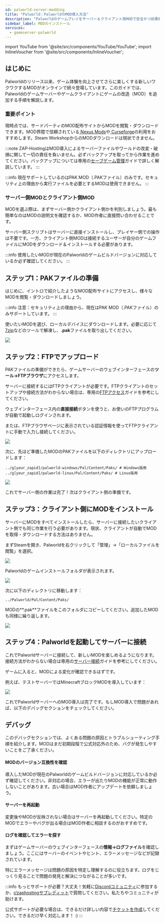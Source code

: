 ```yaml
---
id: palworld-server-modding
title: "Palworld：PalworldのMOD導入方法"
description: "Palworldのゲームプレイをサーバー＆クライアント用MODで安全かつ効果的に強化する方法 → 今すぐチェック"
sidebar_label: MODのインストール
services:
  - gameserver-palworld
---
```


import YouTube from '@site/src/components/YouTube/YouTube';
import InlineVoucher from '@site/src/components/InlineVoucher';

## はじめに

Palworldのリリース以来、ゲーム体験を向上させてさらに楽しくする新しいワクワクするMODがオンラインで続々登場しています。このガイドでは、Palworldのゲームサーバーやゲームクライアントにゲームの改造（MOD）を追加する手順を解説します。

<YouTube videoId="x4tfL3Vi5qE" imageSrc="https://screensaver01.zap-hosting.com/index.php/s/5LynAssgfXj6qgr/preview" title="PalworldサーバーにMODをインストールする方法！" description="実際の動きを見て理解したい？そんなあなたにピッタリ！動画でわかりやすく解説。急いでいる時も、じっくり情報を吸収したい時もどうぞ！"/>

<InlineVoucher />

### 重要ポイント

現時点では、サードパーティのMOD配布サイトからMODを閲覧・ダウンロードできます。MOD界隈で信頼されている[ Nexus Mods](https://www.nexusmods.com/palworld/)や[ Curseforge](https://www.curseforge.com/palworld/)の利用をおすすめします。Steam WorkshopからのMODダウンロードは現状できません。

:::note
ZAP-HostingはMOD導入によるサーバーファイルやワールドの改変・破損に関して一切の責任を負いません。必ずバックアップを取ってから作業を進めてください。バックアップについては専用の[セーブゲーム管理](palworld-server-savegames.md)ガイドで詳しく解説しています。
:::

:::info
現在サポートしているのはPAK MOD（.PAKファイル）のみです。セキュリティ上の理由から実行ファイルを必要とするMODは使用できません。
:::



### サーバー側MODとクライアント側MOD

MODを選ぶ際は、まずサーバー側かクライアント側かを判別しましょう。最も簡単なのはMODの説明文を確認するか、MOD作者に直接問い合わせることです。

サーバー側スクリプトはサーバーに直接インストールし、プレイヤー側での操作は不要です。一方、クライアント側MODは接続するユーザーが自分のゲームファイルにMODをダウンロード＆インストールする必要があります。

:::info
使用したいMODが現在のPalworldのゲームビルドバージョンに対応しているか必ず確認してください。
:::



## ステップ1：PAKファイルの準備

はじめに、イントロで紹介したようなMOD配布サイトにアクセスし、様々なMODを閲覧・ダウンロードしましょう。

:::info
注意：セキュリティ上の理由から、現在はPAK MOD（.PAKファイル）のみサポートしています。
:::

使いたいMODを選び、ローカルデバイスにダウンロードします。必要に応じて[7zip](https://www.7-zip.org/)などのツールで解凍し、**.pak**ファイルを取り出してください。

![](https://screensaver01.zap-hosting.com/index.php/s/EA4NBWkQAZQoqfi/preview)



## ステップ2：FTPでアップロード

PAKファイルの準備ができたら、ゲームサーバーのウェブインターフェースの**ツール->FTPブラウザ**にアクセスします。

サーバーに接続するにはFTPクライアントが必要です。FTPクライアントのセットアップや接続方法がわからない場合は、専用の[FTPアクセス](gameserver-ftpaccess.md)ガイドを参考にしてください。

ウェブインターフェース内の**直接接続**ボタンを使うと、お使いのFTPプログラムが自動で起動しログインされます。

または、FTPブラウザページに表示されている認証情報を使ってFTPクライアントに手動で入力し接続してください。

![](https://github.com/zaphosting/docs/assets/42719082/af255f46-3371-441e-b6db-4348e6be2e54)

次に、先ほど準備したMODのPAKファイルを以下のディレクトリにアップロードします：
```
../g[your_zapid]/palworld-windows/Pal/Content/Paks/ # Windows版用
../g[your_zapid]/palworld-linux/Pal/Content/Paks/ # Linux版用
```

![](https://screensaver01.zap-hosting.com/index.php/s/87wqpW65SibyLGz/preview)

これでサーバー側の作業は完了！次はクライアント側の準備です。



## ステップ3：クライアント側にMODをインストール

サーバーにMODをすべてインストールしたら、サーバーに接続したいクライアント側でも同じ作業を行う必要があります。現状、クライアントが自動でMODを取得・ダウンロードする方法はありません。

まずSteamを開き、Palworldを右クリックして「管理」→「ローカルファイルを閲覧」を選択。

![](https://screensaver01.zap-hosting.com/index.php/s/zf8iSjsJNit9sqB/preview)

Palworldのゲームインストールフォルダが表示されます。

![](https://screensaver01.zap-hosting.com/index.php/s/GwSzNffxDJaJCrX/preview)

次に以下のディレクトリに移動します：
```
../Palworld/Pal/Content/Paks/
```

MODの**.pak**ファイルをこのフォルダにコピーしてください。追加したMODも同様に繰り返します。

![](https://screensaver01.zap-hosting.com/index.php/s/ZmAtezELEbNCwc4/preview)



## ステップ4：Palworldを起動してサーバーに接続

これでPalworldサーバーに接続して、新しいMODを楽しめるようになります。接続方法がわからない場合は専用の[サーバー接続](palworld-connect.md)ガイドを参考にしてください。

ゲームに入ると、MODによる変化が確認できるはずです。

例えば、テストサーバーではMinecraftブロックMODを導入しています：

![](https://screensaver01.zap-hosting.com/index.php/s/dxytjjrwaqLtiik/preview)

これでPalworldサーバーへのMOD導入は完了です。もしMOD導入で問題があれば、以下のデバッグセクションをチェックしてください。



## デバッグ

このデバッグセクションでは、よくある問題の原因とトラブルシューティング手順を紹介します。MODはまだ初期段階で公式対応外のため、バグが発生しやすいことをご了承ください。

#### MODのバージョン互換性を確認

導入したMODが現在のPalworldのゲームビルドバージョンに対応しているか必ず確認してください。非対応の場合、エラーが出たりMODの機能が正常に動作しないことがあります。古い場合はMOD作者にアップデートを依頼しましょう。

#### サーバーを再起動

変更後やMODが反映されない場合はサーバーを再起動してください。特定のMODでエラーやバグが出る場合はMOD作者に相談するのがおすすめです。

#### ログを確認してエラーを探す

まずはゲームサーバーのウェブインターフェースの**情報->ログファイル**を確認しましょう。ここにはサーバーのイベントやヒント、エラーメッセージなどが記録されています。

特にエラーメッセージは問題の原因を特定し理解するのに役立ちます。ログをじっくり見ることで問題の発見と解決につながることが多いです。

:::info
もっとサポートが必要？大丈夫！気軽に[Discordコミュニティ](https://discord.com/invite/zaphosting)に参加するか、[r/zaphostingサブレディット](https://www.reddit.com/r/zaphosting/)で質問してください。私たちやコミュニティが助けます。

公式サポートが必要な場合は、できるだけ詳しい内容で[チケットを作成](https://zap-hosting.com/en/customer/support/)してください。できるだけ早く対応します！ :)
:::


<InlineVoucher />
